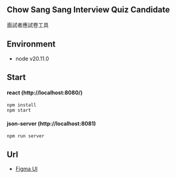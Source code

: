 ## Chow Sang Sang Interview Quiz Candidate

面試者應試卷工具

## Environment

- node v20.11.0

## Start

#### react (http://localhost:8080/)

```
npm install
npm start
```

#### json-server (http://localhost:8081)

```
npm run server
```

## Url

- [Figma UI](https://www.figma.com/file/mN1YwBZCqmFNXEhv1lyefV/%E9%9D%A2%E8%A9%A6%E5%B0%8F%E5%B7%A5%E5%85%B7?type=design&node-id=8-291&mode=design&t=2aGgaGnFVrBZepxM-0)
